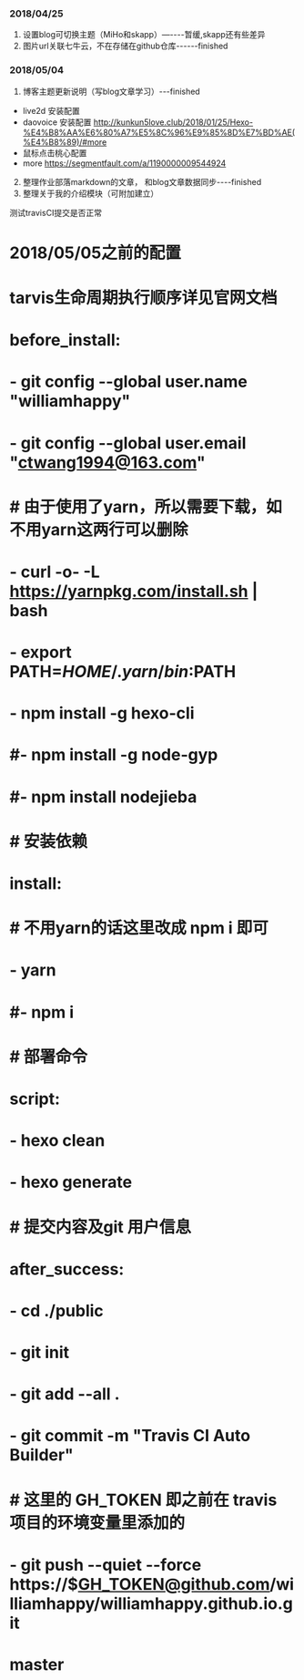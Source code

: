 ### 2018/04/25
1. 设置blog可切换主题（MiHo和skapp）—----暂缓,skapp还有些差异
2. 图片url关联七牛云，不在存储在github仓库------finished

### 2018/05/04

1. 博客主题更新说明（写blog文章学习）---finished
- live2d 安装配置
- daovoice 安装配置 http://kunkun5love.club/2018/01/25/Hexo-%E4%B8%AA%E6%80%A7%E5%8C%96%E9%85%8D%E7%BD%AE(%E4%B8%89)/#more
- 鼠标点击桃心配置
- more https://segmentfault.com/a/1190000009544924

2. 整理作业部落markdown的文章， 和blog文章数据同步----finished
3. 整理关于我的介绍模块（可附加建立）

测试travisCI提交是否正常
# 2018/05/05之前的配置
# tarvis生命周期执行顺序详见官网文档
# before_install:
#   - git config --global user.name "williamhappy"
#   - git config --global user.email "ctwang1994@163.com"
#   # 由于使用了yarn，所以需要下载，如不用yarn这两行可以删除
#   - curl -o- -L https://yarnpkg.com/install.sh | bash
#   - export PATH=$HOME/.yarn/bin:$PATH
#   - npm install -g hexo-cli
#   #- npm install -g node-gyp
#   #- npm install nodejieba
#
# # 安装依赖
# install:
# # 不用yarn的话这里改成 npm i 即可
#   - yarn
#   #- npm i
#
# # 部署命令
# script:
#   - hexo clean
#   - hexo generate
#
# # 提交内容及git 用户信息
# after_success:
#   - cd ./public
#   - git init
#   - git add --all .
#   - git commit -m "Travis CI Auto Builder"
#   # 这里的 GH_TOKEN 即之前在 travis 项目的环境变量里添加的
#   - git push --quiet --force https://$GH_TOKEN@github.com/williamhappy/williamhappy.github.io.git
#     master
